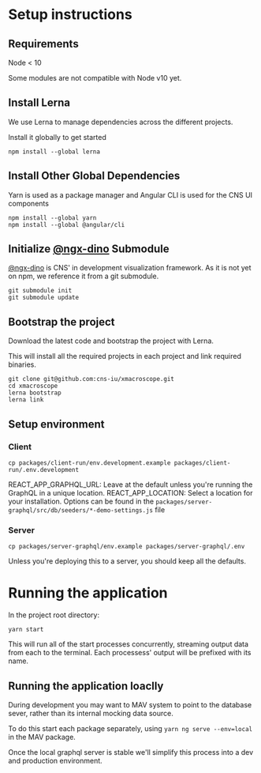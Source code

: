 # Setup instructions

## Requirements

Node < 10

Some modules are not compatible with Node v10 yet.

## Install Lerna
We use Lerna to manage dependencies across the different projects.

Install it globally to get started
```
npm install --global lerna
```

## Install Other Global Dependencies
Yarn is used as a package manager and Angular CLI is used for the CNS UI components
```
npm install --global yarn
npm install --global @angular/cli
```

## Initialize [@ngx-dino](https://github.com/cns-iu/ngx-dino) Submodule
[@ngx-dino](https://github.com/cns-iu/ngx-dino) is CNS' in development visualization framework. As it is not yet on npm, we reference it from a git submodule.
```
git submodule init
git submodule update
```

## Bootstrap the project
Download the latest code and bootstrap the project with Lerna.

This will install all the required projects in each project and link required binaries.
```
git clone git@github.com:cns-iu/xmacroscope.git
cd xmacroscope
lerna bootstrap
lerna link
```

## Setup environment
### Client
```
cp packages/client-run/env.development.example packages/client-run/.env.development
```
REACT_APP_GRAPHQL_URL: Leave at the default unless you're running the GraphQL in a unique location.
REACT_APP_LOCATION: Select a location for your installation. Options can be found in the `packages/server-graphql/src/db/seeders/*-demo-settings.js` file
### Server
```
cp packages/server-graphql/env.example packages/server-graphql/.env
```
Unless you're deploying this to a server, you should keep all the defaults.

# Running the application

In the project root directory:
```
yarn start
```
This will run all of the start processes concurrently, streaming output data from each to the terminal. Each processess' output will be prefixed with its name.

## Running the application loaclly
During development you may want to MAV system to point to the database sever, rather than its internal mocking data source.

To do this start each package separately, using `yarn ng serve --env=local` in the MAV package.

Once the local graphql server is stable we'll simplify this process into a dev and production environment.
